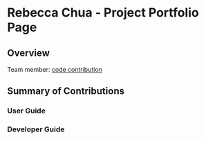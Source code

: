 # Rebecca Chua - Project Portfolio Page

## Overview
Team member: [code contribution](https://nus-cs2113-ay2122s1.github.io/tp-dashboard/?search=rebchua39&sort=groupTitle&sortWithin=title&timeframe=commit&mergegroup=&groupSelect=groupByRepos&breakdown=true&checkedFileTypes=docs~functional-code~test-code~other&since=2021-09-25&tabOpen=true&tabType=authorship&tabAuthor=rebchua39&tabRepo=AY2122S1-CS2113T-W11-3%2Ftp%5Bmaster%5D&authorshipIsMergeGroup=false&authorshipFileTypes=docs~functional-code~test-code&authorshipIsBinaryFileTypeChecked=false)

## Summary of Contributions

### User Guide

### Developer Guide
